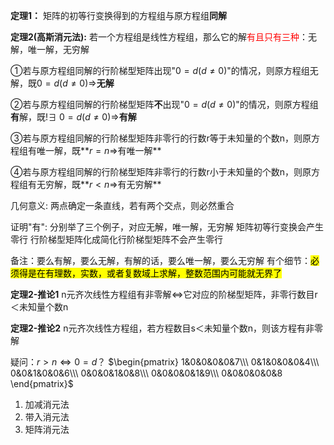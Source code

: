 **定理1：**
    矩阵的初等行变换得到的方程组与原方程组**同解**

**定理2(高斯消元法):**
   若一个方程组是线性方程组，那么它的解<font color=red>有且只有三种</font>：无解，唯一解，无穷解

①若与原方程组同解的行阶梯型矩阵出现"$0=d(d\neq0)$"的情况，则原方程组无解，既$0=d(d\neq0)\Rightarrow$**无解**

②若与原方程组同解的行阶梯型矩阵**不**出现"$0=d(d\neq0)$"的情况，则原方程组**有**解，既$!\exists \ 0=d(d\neq0)\Rightarrow$**有解**

③若与原方程组同解的行阶梯型矩阵非零行的行数r等于未知量的个数n，则原方程组有唯一解，既**$r=n\Rightarrow$有唯一解**

④若与原方程组同解的行阶梯型矩阵非零行的行数r小于未知量的个数n，则原方程组有无穷解，既**$r<n\Rightarrow$有无穷解**

几何意义: 两点确定一条直线，若有两个交点，则必然重合

证明"有": 分别举了三个例子，对应无解，唯一解，无穷解
矩阵初等行变换会产生零行
行阶梯型矩阵化成简化行阶梯型矩阵不会产生零行

备注：要么有解，要么无解，有解的话，要么唯一解，要么无穷解
有个细节：<mark>必须得是在有理数，实数，或者复数域上求解，整数范围内可能就无界了</mark>

**定理2-推论1**
n元齐次线性方程组有非零解$\Leftrightarrow$它对应的阶梯型矩阵，非零行数目r＜未知量个数n

**定理2-推论2**
n元齐次线性方程组，若方程数目s＜未知量个数n，则该方程有非零解

疑问：$r>n\Leftrightarrow0=d$？
$\begin{pmatrix}
1&0&0&0&0&7\\\ 
0&1&0&0&0&4\\\ 
0&0&1&0&0&6\\\ 
0&0&0&1&0&8\\\ 
0&0&0&0&1&9\\\ 
0&0&0&0&0&8
\end{pmatrix}$

1. 加减消元法
2. 带入消元法
3. 矩阵消元法

